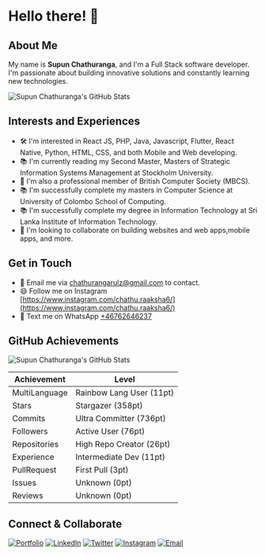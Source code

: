 # Hello there! 👋

## About Me
My name is **Supun Chathuranga**, and I'm a Full Stack software developer. I'm passionate about building innovative solutions and constantly learning new technologies.

![Supun Chathuranga's GitHub Stats](https://github-readme-stats.vercel.app/api?username=supunchathuranga&show_icons=true&theme=tokyonight)

## Interests and Experiences
- 🛠️ I'm interested in React JS, PHP, Java, Javascript, Flutter, React Native, Python, HTML, CSS, and both Mobile and Web developing.
- 📚 I'm currently reading my Second Master, Masters of Strategic Information Systems Management at Stockholm University.
- 👥 I'm also a professional member of British Computer Society (MBCS).
- 📚 I'm successfully complete my masters in Computer Science at University of Colombo School of Computing.
- 📚 I'm successfully complete my degree in Information Technology at Sri Lanka Institute of Information Technology.
- 💞️ I'm looking to collaborate on building websites and web apps,mobile apps, and more.

## Get in Touch
- 📧 Email me via [chathurangarulz@gmail.com](mailto:chathurangarulz@gmail.com) to contact.
- 😄 Follow me on Instagram [https://www.instagram.com/chathu.raaksha6/](https://www.instagram.com/chathu.raaksha6/)
- 💬 Text me on WhatsApp [+46762646237](https://wa.me/+46762646237)

## GitHub Achievements
![Supun Chathuranga's GitHub Stats](https://github-readme-stats.vercel.app/api/top-langs/?username=supunchathuranga&layout=compact&theme=tokyonight)

| Achievement | Level |
| --- | --- |
| MultiLanguage | Rainbow Lang User (11pt) |
| Stars | Stargazer (358pt) |
| Commits | Ultra Committer (736pt) |
| Followers | Active User (76pt) |
| Repositories | High Repo Creator (26pt) |
| Experience | Intermediate Dev (11pt) |
| PullRequest | First Pull (3pt) |
| Issues | Unknown (0pt) |
| Reviews | Unknown (0pt) |

## Connect & Collaborate
[![Portfolio](https://img.shields.io/badge/Portfolio-informational?style=flat&logo=portfolio&logoColor=white)]([https://example.com/portfolio](https://supun-portfolio.vercel.app/))
[![LinkedIn](https://img.shields.io/badge/LinkedIn-0077B5?style=flat&logo=linkedin&logoColor=white)](https://www.linkedin.com/in/supun-chathuranga-190372148/)
[![Twitter](https://img.shields.io/badge/Twitter-1DA1F2?style=flat&logo=twitter&logoColor=white)](https://twitter.com/supunchathuranga)
[![Instagram](https://img.shields.io/badge/Instagram-E4405F?style=flat&logo=instagram&logoColor=white)](https://www.instagram.com/chathu.raaksha6/)
[![Email](https://img.shields.io/badge/Email-D14836?style=flat&logo=gmail&logoColor=white)](mailto:chathurangarulz@gmail.com)
